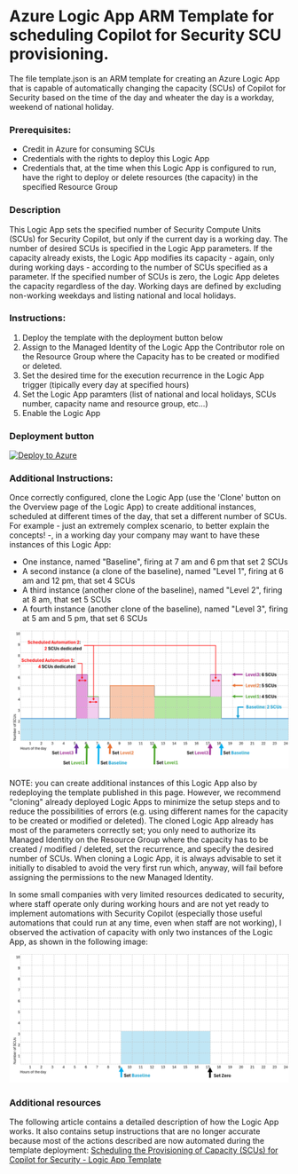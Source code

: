 # Azure Logic App ARM Template for scheduling Copilot for Security SCU provisioning. 

The file template.json is an ARM template for creating an Azure Logic App that is capable of automatically changing the capacity (SCUs) of Copilot for Security based on the time of the day and wheater the day is a workday, weekend of national holiday.

### Prerequisites:
* Credit in Azure for consuming SCUs
* Credentials with the rights to deploy this Logic App
* Credentials that, at the time when this Logic App is configured to run, have the right to deploy or delete resources (the capacity) in the specified Resource Group

### Description 
This Logic App sets the specified number of Security Compute Units (SCUs) for Security Copilot, but only if the current day is a working day. The number of desired SCUs is specified in the Logic App parameters. If the capacity already exists, the Logic App modifies its capacity - again, only during working days - according to the number of SCUs specified as a parameter. If the specified number of SCUs is zero, the Logic App deletes the capacity regardless of the day. Working days are defined by excluding non-working weekdays and listing national and local holidays.

### Instructions: 
1. Deploy the template with the deployment button below
1. Assign to the Managed Identity of the Logic App the Contributor role on the Resource Group where the Capacity has to be created or modified or deleted.
2. Set the desired time for the execution recurrence in the Logic App trigger (tipically every day at specified hours)
3. Set the Logic App paramters (list of national and local holidays, SCUs number, capacity name and resource group, etc...)
5. Enable the Logic App

### Deployment button
[![Deploy to Azure](https://aka.ms/deploytoazurebutton)](https://portal.azure.com/#create/Microsoft.Template/uri/https%3A%2F%2Fraw.githubusercontent.com%2Fstefanpems%2Fcfs%2Frefs%2Fheads%2Fmain%2Fcfs-set-X-SCUs%2Ftemplate.json)

### Additional Instructions: 
Once correctly configured, clone the Logic App (use the 'Clone' button on the Overview page of the Logic App) to create additional instances, scheduled at different times of the day, that set a different number of SCUs. 
For example - just an extremely complex scenario, to better explain the concepts! -, in a working day your company may want to have these instances of this Logic App:
* One instance, named "Baseline", firing at 7 am and 6 pm that set 2 SCUs
* A second instance (a clone of the baseline), named "Level 1", firing at 6 am and 12 pm, that set 4 SCUs
* A third instance (another clone of the baseline), named "Level 2", firing at 8 am, that set 5 SCUs
* A fourth instance (another clone of the baseline), named "Level 3", firing at 5 am and 5 pm, that set 6 SCUs

![Img1](./timing_sample.png)

NOTE: you can create additional instances of this Logic App also by redeploying the template published in this page. However, we recommend "cloning" already deployed Logic Apps to minimize the setup steps and to reduce the possibilities of errors (e.g. using different names for the capacity to be created or modified or deleted). The cloned Logic App already has most of the parameters correctly set; you only need to authorize its Managed Identity on the Resource Group where the capacity has to be created / modified / deleted, set the recurrence, and specify the desired number of SCUs.
When cloning a Logic App, it is always advisable to set it initially to disabled to avoid the very first run which, anyway, will fail before assigning the permissions to the new Managed Identity.

In some small companies with very limited resources dedicated to security, where staff operate only during working hours and are not yet ready to implement automations with Security Copilot (especially those useful automations that could run at any time, even when staff are not working), I observed the activation of capacity with only two instances of the Logic App, as shown in the following image:  

![Img2](./timing_sample2.png)

### Additional resources
The following article contains a detailed description of how the Logic App works. It also contains setup instructions that are no longer accurate because most of the actions described are now automated during the template deployment:
[Scheduling the Provisioning of Capacity (SCUs) for Copilot for Security - Logic App Template](https://www.linkedin.com/pulse/scheduling-provisioning-capacity-scus-copilot-logic-pescosolido-ku8ef/?trackingId=vhZAZBr9Snqoj%2FkSaFdqJQ%3D%3D)
